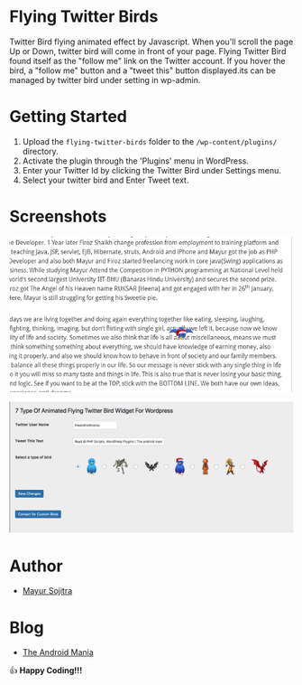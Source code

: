 # Flying Twitter Birds

Twitter Bird flying animated effect by Javascript. When you'll scroll the page Up or Down, twitter bird will come in front of your page. Flying Twitter Bird found itself as the "follow me" link on the Twitter account. If you hover the bird, a "follow me" button and a "tweet this" button displayed.its can be managed by twitter bird under setting in wp-admin.

# Getting Started

1. Upload the `flying-twitter-birds` folder to the `/wp-content/plugins/` directory.
2. Activate the plugin through the 'Plugins' menu in WordPress.
3. Enter your Twitter Id by clicking the Twitter Bird under Settings menu.
4. Select your twitter bird and Enter Tweet text.

# Screenshots

![flying-twitter-birds](https://raw.githubusercontent.com/mayursojitra/flying-twitter-birds/master/screenshot-2.png)

![flying-twitter-birds](https://raw.githubusercontent.com/mayursojitra/flying-twitter-birds/master/screenshot-4.png)

# Author

- [Mayur Sojitra](https://www.linkedin.com/in/mayursojitra/)

# Blog

- [The Android Mania](https://www.theandroid-mania.com/)


:+1: **Happy Coding!!!**